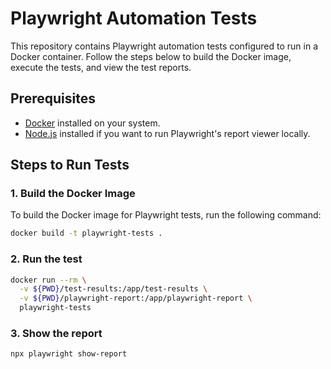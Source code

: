 # Playwright Automation Tests

This repository contains Playwright automation tests configured to run in a Docker container. Follow the steps below to build the Docker image, execute the tests, and view the test reports.

## Prerequisites

- [Docker](https://www.docker.com/) installed on your system.
- [Node.js](https://nodejs.org/) installed if you want to run Playwright's report viewer locally.

## Steps to Run Tests

### 1. Build the Docker Image

To build the Docker image for Playwright tests, run the following command:

```bash
docker build -t playwright-tests .
```

### 2. Run the test 

```bash
docker run --rm \
  -v ${PWD}/test-results:/app/test-results \
  -v ${PWD}/playwright-report:/app/playwright-report \
  playwright-tests

```

### 3. Show the report

```bash
npx playwright show-report

```

